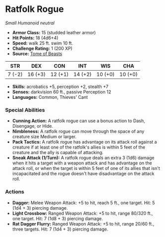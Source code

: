# Ratfolk Rogue

*Small* *Humanoid* *neutral*

- **Armor Class:** 15 (studded leather armor)
- **Hit Points:** 18 (4d6+4)
- **Speed:** walk 25 ft. swim 10 ft.
- **Challenge Rating:** 1 (200 XP)
- **Source:** [Tome of Beasts](https://koboldpress.com/kpstore/product/tome-of-beasts-for-5th-edition-print/)

| STR | DEX | CON | INT | WIS | CHA |
| --- | --- | --- | --- | --- | --- |
| 7 (-2) | 16 (+3) | 12 (+1) | 14 (+2) | 10 (+0) | 10 (+0) |

- **Skills:** acrobatics +5, perception +2, stealth +7
- **Senses:** darkvision 60 ft., passive Perception 12
- **Languages:** Common, Thieves' Cant
### Special Abilities
- **Cunning Action:** A ratfolk rogue can use a bonus action to Dash, Disengage, or Hide.
- **Nimbleness:** A ratfolk rogue can move through the space of any creature size Medium or larger.
- **Pack Tactics:** A ratfolk rogue has advantage on its attack roll against a creature if at least one of the ratfolk's allies is within 5 feet of the creature and the ally is capable of attacking.
- **Sneak Attack (1/Turn):** A ratfolk rogue deals an extra 3 (1d6) damage when it hits a target with a weapon attack and has advantage on the attack roll, or when the target is within 5 feet of one of its allies that isn't incapacitated and the rogue doesn't have disadvantage on the attack roll.
### Actions
- **Dagger:** Melee Weapon Attack: +5 to hit, reach 5 ft., one target. Hit: 5 (1d4 + 3) piercing damage.
- **Light Crossbow:** Ranged Weapon Attack: +5 to hit, range 80/320 ft., one target. Hit: 7 (1d8 + 3) piercing damage.
- **Rat Dagger Flurry:** Ranged Weapon Attack: +5 to hit, range 20/60 ft., three targets. Hit: 7 (1d4 + 3) piercing damage.
